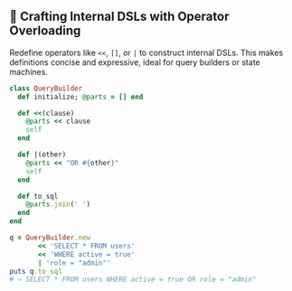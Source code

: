 ## 🧨 Crafting Internal DSLs with Operator Overloading

Redefine operators like `<<`, `[]`, or `|` to construct internal DSLs. This makes definitions concise and expressive, ideal for query builders or state machines.

```ruby
class QueryBuilder
  def initialize; @parts = [] end

  def <<(clause)
    @parts << clause
    self
  end

  def |(other)
    @parts << "OR #{other}"
    self
  end

  def to_sql
    @parts.join(' ')
  end
end

q = QueryBuilder.new
       << 'SELECT * FROM users'
       << 'WHERE active = true'
       | 'role = "admin"'
puts q.to_sql
# ⇒ SELECT * FROM users WHERE active = true OR role = "admin"
```